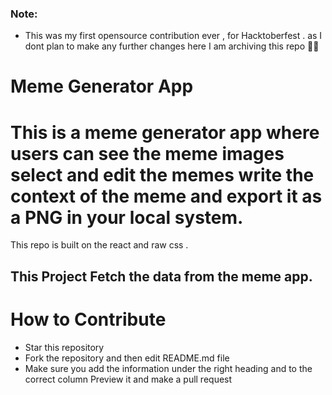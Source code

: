 ### Note:
- This was my first opensource contribution ever , for Hacktoberfest . as I dont plan to make any further changes here I am archiving this repo ✌🏽

# Meme Generator App  
<h1>This  is a meme generator app where users can see the meme images select and edit the memes write the context of the meme and export it as a PNG in your local system.</h1>
<p>This repo is built on the react and  raw  css .  </p>

<h2> This Project  Fetch the data from the meme app. </h2>

 <h1>How to Contribute</h1>
 <ul>
   <li> Star this repository</li>
   <li>Fork the repository and then edit README.md file</li>
   <li>Make sure you add the information under the right heading and to the correct column
Preview it and make a pull request
</li>
 </ul>







